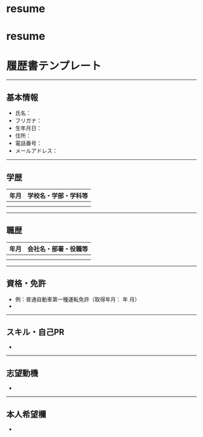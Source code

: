 # resume

# resume
# 履歴書テンプレート

---

## 基本情報

- 氏名：
- フリガナ：
- 生年月日：
- 住所：
- 電話番号：
- メールアドレス：

---

## 学歴

| 年月 | 学校名・学部・学科等 |
|------|----------------------|
|      |                      |
|      |                      |

---

## 職歴

| 年月 | 会社名・部署・役職等 |
|------|----------------------|
|      |                      |
|      |                      |

---

## 資格・免許

- 例：普通自動車第一種運転免許（取得年月：    年   月）
- 

---

## スキル・自己PR

- 

---

## 志望動機

- 

---

## 本人希望欄

- 
